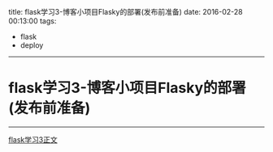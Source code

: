 title: flask学习3-博客小项目Flasky的部署(发布前准备)
date: 2016-02-28 00:13:00
tags:
- flask
- deploy

----

# flask学习3-博客小项目Flasky的部署(发布前准备)
---

[flask学习3正文](https://github.com/zhuwei05/flask-blog)




	